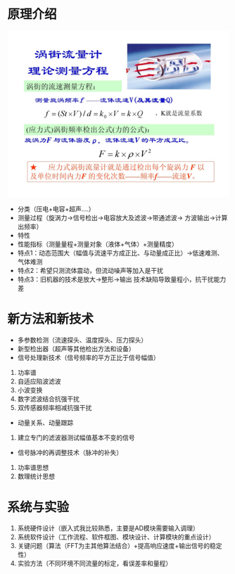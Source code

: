  # 原理介绍
![涡街理论测量公式](https://github.com/zkjiang/-/blob/master/imgstorage/127.jpg)
 - 分类（压电+电容+超声....）
 - 测量过程（旋涡力->信号检出->电容放大及滤波->带通滤波-> 方波输出->计算出频率）
 - 特性
 - 性能指标（测量量程+测量对象（液体+气体）+测量精度）
 - 特点1：动态范围大（幅值与流速平方成正比、与动量成正比）->低速难测、气体难测
 - 特点2：希望只测流体震动，但流动噪声等加入是干扰
 - 特点3：旧机器的技术是放大->整形->输出 技术缺陷导致量程小，抗干扰能力差
# 新方法和新技术
 - 多参数检测（流速探头、温度探头、压力探头）
 - 新型检出器（超声等其他检出方法和设备）
 - 信号处理新技术（信号频率的平方正比于信号幅值）
 1. 功率谱
 2. 自适应陷波滤波
 3. 小波变换
 4. 数字滤波结合抗强干扰
 5. 双传感器频率相减抗强干扰
 - 动量关系、动量跟踪
 1. 建立专门的滤波器测试幅值基本不变的信号
 - 信号脉冲的再调整技术（脉冲的补失）
 1. 功率谱思想
 2. 数理统计思想
# 系统与实验
 1. 系统硬件设计（嵌入式我比较熟悉，主要是AD模块需要输入调理）
 2. 系统软件设计（工作流程、软件框图、模块设计、计算模块的重点设计） 
 3. 关键问题（算法（FFT为主其他算法结合）+提高响应速度+输出信号的稳定性）
 4. 实验方法（不同环境不同流量的标定，看误差率和量程）
